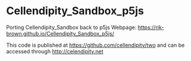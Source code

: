 # Cellendipity_Sandbox_p5js
Porting Cellendipity_Sandbox back to p5js
Webpage: https://rik-brown.github.io/Cellendipity_Sandbox_p5js/

This code is published at https://github.com/cellendipity/two and can be accessed through http://celendipity.net
